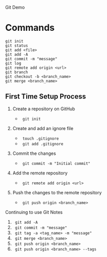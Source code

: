 Git Demo

# Commands

```
git init
git status
git add <file>
git add -A
git commit -m "message"
git log
git remote add origin <url>
git branch
git checkout -b <branch_name>
git merge <branch_name>
```

## First Time Setup Process

1. Create a repository on GitHub
    - ``` git init```

2. Create and add an ignore file
    - ``` touch .gitignore```
    - ``` git add .gitignore```

3. Commit the changes
    - ``` git commit -m "Initial commit"```

4. Add the remote repository
    - ``` git remote add origin <url>```

5. Push the changes to the remote repository
    - ``` git push origin <branch_name>```

Continuing to use Git Notes
1. ``` git add -A```
2. ``` git commit -m "message"```
3. ``` git tag -a <tag_name> -m "message"```
4. ``` git merge <branch_name>```
5. ``` git push origin <branch_name>```
6. ``` git push origin <branch_name> --tags```